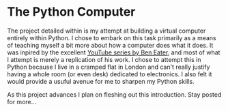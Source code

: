 # The Python Computer
The project detailed within is my attempt at building a virtual computer entirely within Python. I chose to embark on this task primarily as a means of teaching myself a bit more about how a computer does what it does. It was inpired by the excellent [YouTube series by Ben Eater](https://www.youtube.com/playlist?list=PLowKtXNTBypGqImE405J2565dvjafglHU), and most of what I attempt is merely a replication of his work. I chose to attempt this in Python because I live in a cramped flat in London and can't really justify having a whole room (or even desk) dedicated to electronics. I also felt it would provide a usuful avenue for me to sharpen my Python skills. 

As this project advances I plan on fleshing out this introduction. Stay posted for more...
